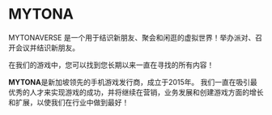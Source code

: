 # MYTONA

MYTONAVERSE 是一个用于结识新朋友、聚会和闲逛的虚拟世界！举办派对、召开会议并结识新朋友。

‎在我们的游戏中，您可以找到您长期以来一直在寻找的所有内容！‎

**MYTONA**是新加坡领先的手机游戏发行商，成立于2015年。
我们一直在吸引最优秀的人才来实现游戏的成功，并将继续在营销，业务发展和创建游戏方面的增长和扩展，以使我们在行业中做到最好！

